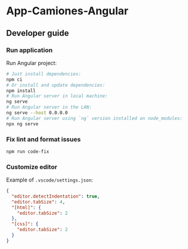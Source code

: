 # App-Camiones-Angular

## Developer guide

### Run application
Run Angular project:

```bash
# Just install dependencies:
npm ci
# Or install and update dependencies:
npm install
# Run Angular server in local machine:
ng serve
# Run Angular server in the LAN:
ng serve --host 0.0.0.0
# Run Angular server using `ng` version installed on node_modules:
npx ng serve
```

### Fix lint and format issues

```bash
npm run code-fix
```

### Customize editor

Example of `.vscode/settings.json`:

```json
{
  "editor.detectIndentation": true,
  "editor.tabSize": 4,
  "[html]": {
    "editor.tabSize": 2
  },
  "[css]": {
    "editor.tabSize": 2
  }
}
```

